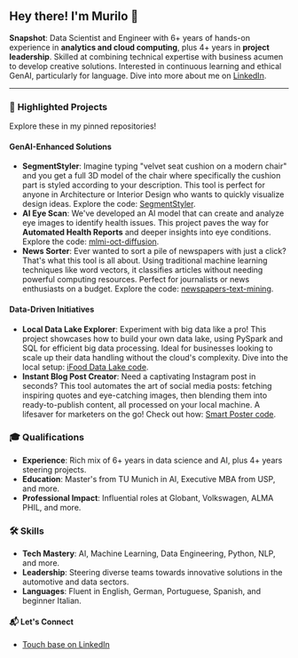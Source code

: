 ## Hey there! I'm Murilo  👋

**Snapshot**: Data Scientist and Engineer with 6+ years of hands-on experience in **analytics and cloud computing**, plus 4+ years in **project leadership**. Skilled at combining technical expertise with business acumen to develop creative solutions. Interested in continuous learning and ethical GenAI, particularly for language. Dive into more about me on [LinkedIn](https://www.linkedin.com/in/mbellatini/).

---

### 🚀 **Highlighted Projects**

Explore these in my pinned repositories!

#### GenAI-Enhanced Solutions

- **SegmentStyler**: Imagine typing "velvet seat cushion on a modern chair" and you get a full 3D model of the chair where specifically the cushion part is styled according to your description. This tool is perfect for anyone in Architecture or Interior Design who wants to quickly visualize design ideas.  Explore the code: [SegmentStyler](https://github.com/MaximilianWinter/SegmentStyler).
- **AI Eye Scan**: We've developed an AI model that can create and analyze eye images to identify health issues. This project paves the way for **Automated Health Reports** and deeper insights into eye conditions. Explore the code: [mlmi-oct-diffusion](https://github.com/murilobellatini/mlmi-oct-diffusion).
- **News Sorter**: Ever wanted to sort a pile of newspapers with just a click? That's what this tool is all about. Using traditional machine learning techniques like word vectors, it classifies articles without needing powerful computing resources. Perfect for journalists or news enthusiasts on a budget. Explore the code: [newspapers-text-mining](https://github.com/murilobellatini/newspapers-text-mining).

#### Data-Driven Initiatives

- **Local Data Lake Explorer**: Experiment with big data like a pro! This project showcases how to build your own data lake, using PySpark and SQL for efficient big data processing. Ideal for businesses looking to scale up their data handling without the cloud's complexity. Dive into the local setup: [iFood Data Lake code](https://github.com/murilobellatini/ifood-data-architect-test).
- **Instant Blog Post Creator**: Need a captivating Instagram post in seconds? This tool automates the art of social media posts: fetching inspiring quotes and eye-catching images, then blending them into ready-to-publish content, all processed on your local machine. A lifesaver for marketers on the go! Check out how: [Smart Poster code](https://github.com/murilobellatini/smart-poster).


### 🎓 **Qualifications**

- **Experience**: Rich mix of 6+ years in data science and AI, plus 4+ years steering projects.
- **Education**: Master's from TU Munich in AI, Executive MBA from USP, and more.
- **Professional Impact**: Influential roles at Globant, Volkswagen, ALMA PHIL, and more.

### 🛠 **Skills**

- **Tech Mastery**: AI, Machine Learning, Data Engineering, Python, NLP, and more.
- **Leadership**: Steering diverse teams towards innovative solutions in the automotive and data sectors.
- **Languages**: Fluent in English, German, Portuguese, Spanish, and beginner Italian.

#### 📬 **Let's Connect**

- [Touch base on LinkedIn](https://www.linkedin.com/in/mbellatini/)
